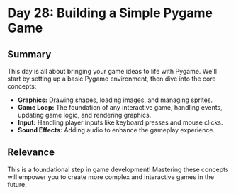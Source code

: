 
# Day 28: Building a Simple Pygame Game

## Summary

This day is all about bringing your game ideas to life with Pygame. We'll start by setting up a basic Pygame environment, then dive into the core concepts:

* **Graphics:** Drawing shapes, loading images, and managing sprites.
* **Game Loop:** The foundation of any interactive game, handling events, updating game logic, and rendering graphics.
* **Input:** Handling player inputs like keyboard presses and mouse clicks.
* **Sound Effects:** Adding audio to enhance the gameplay experience.

## Relevance

This is a foundational step in game development! Mastering these concepts will empower you to create more complex and interactive games in the future. 

